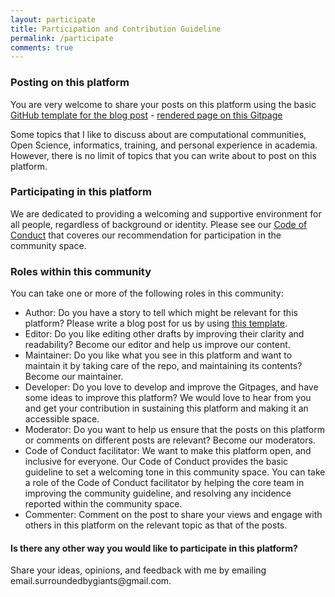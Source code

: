```yaml
---
layout: participate
title: Participation and Contribution Guideline
permalink: /participate
comments: true
---
```


<div class="row justify-content-between">
<div class="col-md-8 pr-5">

<h3>Posting on this platform</h3>

<p>You are very welcome to share your posts on this platform using the basic <a href="https://raw.githubusercontent.com/malvikasharan/surrounded-by-giants/gh-pages/template.md">GitHub template for the blog post</a> - <a href="{{ site.baseurl }}/template">rendered page on this Gitpage</a></p>

<p>Some topics that I like to discuss about are computational communities, Open Science, informatics, training, and personal experience in academia. However, there is no limit of topics that you can write about to post on this platform.</p>

<h3>Participating in this platform</h3>

<p>We are dedicated to providing a welcoming and supportive environment for all people, regardless of background or identity. Please see our <a href="{{ site.baseurl }}/conduct">Code of Conduct</a> that coveres our recommendation for participation in the community space.</p>

<h3>Roles within this community</h3>

<p>You can take one or more of the following roles in this community:</p>

<ul>
<li>Author: Do you have a story to tell which might be relevant for this platform? Please write a blog post for us by using <a href="{{ site.baseurl }}/template">this template</a>.</li>
<li>Editor: Do you like editing other drafts by improving their clarity and readability? Become our editor and help us improve our content.</li>
<li>Maintainer: Do you like what you see in this platform and want to maintain it by taking care of the repo, and maintaining its contents? Become our maintainer.</li>
<li>Developer: Do you love to develop and improve the Gitpages, and have some ideas to improve this platform? We would love to hear from you and get your contribution in sustaining this platform and making it an accessible space.</li>
<li>Moderator: Do you want to help us ensure that the posts on this platform or comments on different posts are relevant? Become our moderators.</li>
<li>Code of Conduct facilitator: We want to make this platform open, and inclusive for everyone. Our Code of Conduct provides the basic guideline to set a welcoming tone in this community space. You can take a role of the Code of Conduct facilitator by helping the core team in improving the community guideline, and resolving any incidence reported within the community space.</li>
<li>Commenter: Comment on the post to share your views and engage with others in this platform on the relevant topic as that of the posts.</li>
</ul>

<h4>Is there any other way you would like to participate in this platform?</h4>

<p>Share your ideas, opinions, and feedback with me by emailing <a href-"mailto: email.surroundedbygiants@gmail.com">email.surroundedbygiants@gmail.com</a>.<p>
